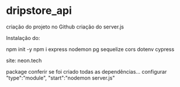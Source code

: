 # dripstore_api

criação do projeto no Github
criação do server.js

Instalação do:

npm init -y
npm i express nodemon pg sequelize cors dotenv cypress

site: neon.tech


package conferir se foi criado todas as dependências...
configurar  "type":"module",
            "start":"nodemon server.js"

